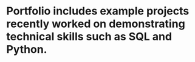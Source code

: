 # Portfolio includes example projects recently worked on demonstrating technical skills such as SQL and Python.
